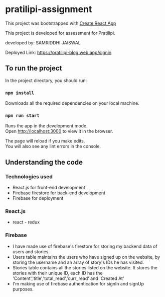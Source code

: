 # pratilipi-assignment
This project was bootstrapped with [Create React App](https://github.com/facebook/create-react-app)

This project is developed for assessment for Pratilipi.

developed by: SAMRIDDHI JAISWAL

Deployed Link: https://pratilipi-blog.web.app/signin


## To run the project

In the project directory, you should run:


### `npm install`

Downloads all the required dependencies on your local machine.

### `npm run start`

Runs the app in the development mode.<br />
Open [http://localhost:3000](http://localhost:3000) to view it in the browser.

The page will reload if you make edits.<br />
You will also see any lint errors in the console.



## Understanding the code

### Technologies used
   - React.js for front-end development
   - Firebase firestore for back-end development
   - Firebase for deployment
   
### React.js
   - react - redux
   
### Firebase
   - I have made use of firebase's firestore for storing my backend data of users and stories.
   - Users table maintains the users who have signed up on the website, by storing the username and an array of story's IDs he has visited.
   - Stories table contains all the stories listed on the website. It stores the stories with their unique ID, each ID has the 'Content','title','total_read','curr_read' and 'Created At'
   - I'm making use of firebase authentication for signIn and signUp purposes.
   
